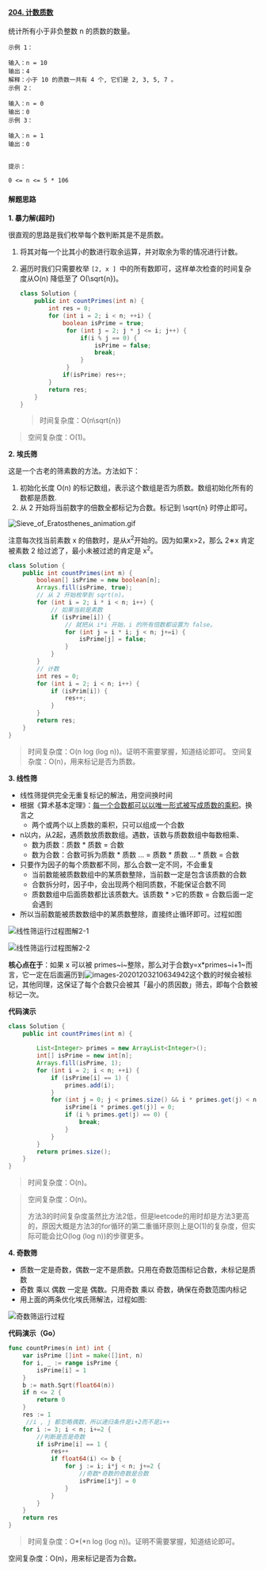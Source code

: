 #### [204. 计数质数](https://leetcode-cn.com/problems/count-primes/)

统计所有小于非负整数 n 的质数的数量。

```
示例 1：

输入：n = 10
输出：4
解释：小于 10 的质数一共有 4 个, 它们是 2, 3, 5, 7 。
示例 2：

输入：n = 0
输出：0
示例 3：

输入：n = 1
输出：0


提示：

0 <= n <= 5 * 106
```

#### 解题思路

**1. 暴力解(超时)**

很直观的思路是我们枚举每个数判断其是不是质数。

1. 将其对每一个比其小的数进行取余运算，并对取余为零的情况进行计数。

2. 遍历时我们只需要枚举 `[2, x ] `中的所有数即可，这样单次检查的时间复杂度从O(n) 降低至了 O(\sqrt{n})。

   ```java
   class Solution {
       public int countPrimes(int n) {
           int res = 0;
           for (int i = 2; i < n; ++i) {
               boolean isPrime = true;
                for (int j = 2; j * j <= i; j++) {
                    if(i % j == 0) {
                        isPrime = false;
                        break;
                    }
                }
               if(isPrime) res++;
           }
           return res;
       }
   }
   ```

   > 时间复杂度：O(n\sqrt{n})
   >
> 空间复杂度：O(1)。

   

**2. 埃氏筛**

这是一个古老的筛素数的方法。方法如下：

1. 初始化长度 O(n) 的标记数组，表示这个数组是否为质数。数组初始化所有的数都是质数.
2. 从 2 开始将当前数字的倍数全都标记为合数。标记到 \sqrt{n} 时停止即可。

![Sieve_of_Eratosthenes_animation.gif](https://pic.leetcode-cn.com/1606932458-HgVOnW-Sieve_of_Eratosthenes_animation.gif)

注意每次找当前素数 x 的倍数时，是从x<sup>2</sup>开始的。因为如果x>2，那么 2∗x 肯定被素数 2 给过滤了，最小未被过滤的肯定是 x<sup>2</sup>。

```java
class Solution {  
    public int countPrimes(int n) {
        boolean[] isPrime = new boolean[n];
        Arrays.fill(isPrime, true);
        // 从 2 开始枚举到 sqrt(n)。
        for (int i = 2; i * i < n; i++) {
            // 如果当前是素数
            if (isPrime[i]) {
                // 就把从 i*i 开始，i 的所有倍数都设置为 false。
                for (int j = i * i; j < n; j+=i) {
                    isPrime[j] = false;
                }
            }
        }
        // 计数
        int res = 0;
        for (int i = 2; i < n; i++) {
            if (isPrim[i]) {
                res++;
            }
        }
        return res;
    }
}
```

> 时间复杂度：O(n log (log n))。证明不需要掌握，知道结论即可。
> 空间复杂度：O(n)，用来标记是否为质数。

**3. 线性筛**

- 线性筛提供完全无重复标记的解法，用空间换时间
- 根据《算术基本定理》：[每一个合数都可以以唯一形式被写成质数的乘积](https://tristone13th.github.io/archivers/%E6%95%B0%E7%9A%84%E5%94%AF%E4%B8%80%E5%88%86%E8%A7%A3%E5%AE%9A%E7%90%86%E5%8F%8A%E8%AF%81%E6%98%8E)。换言之
  - 两个或两个以上质数的乘积，只可以组成一个合数
- n以内，从2起，遇质数放质数数组。遇数，该数与质数数组中每数相乘、
  - 数为质数：质数 * 质数 = 合数
  - 数为合数：合数可拆为质数 * 质数 ... = 质数 * 质数 ... * 质数 = 合数
- 只要作为因子的每个质数都不同，那么合数一定不同，不会重复
  - 当前数能被质数数组中的某质数整除，当前数一定是包含该质数的合数
  - 合数拆分时，因子中，会出现两个相同质数，不能保证合数不同
  - 质数数组中后面质数都比该质数大。该质数 * >它的质数 = 合数后面一定会遇到
- 所以当前数能被质数数组中的某质数整除，直接终止循环即可。过程如图

![线性筛运行过程图解2-1](images/1606979779-vnbjgf-images.png)

![线性筛运行过程图解2-2](images/1606979804-RounQm-images.png)

**核心点在于**：如果 x 可以被 primes~i~整除，那么对于合数y=x*primes~i+1~而言，它一定在后面遍历到![images-20201203210634942](images/images-20201203210634942.png)这个数的时候会被标记，其他同理，这保证了每个合数只会被其「最小的质因数」筛去，即每个合数被标记一次。

**代码演示**

```java
class Solution {
    public int countPrimes(int n) {
    
        List<Integer> primes = new ArrayList<Integer>();
        int[] isPrime = new int[n];
        Arrays.fill(isPrime, 1);
        for (int i = 2; i < n; ++i) {
            if (isPrime[i] == 1) {
                primes.add(i);
            }
            for (int j = 0; j < primes.size() && i * primes.get(j) < n; ++j) {
                isPrime[i * primes.get(j)] = 0;
                if (i % primes.get(j) == 0) {
                    break;
                }
            }
        }
        return primes.size();
    }
}
```

> 时间复杂度：O(n)。

> 空间复杂度：O(n)。
>
>方法3的时间复杂度虽然比方法2低，但是leetcode的用时却是方法3更高的，原因大概是方法3的for循环的第二重循环原则上是O(1)的复杂度，但实际可能会比O(log (log n))的步骤更多。



**4. 奇数筛**

- 质数一定是奇数，偶数一定不是质数。只用在奇数范围标记合数，未标记是质数
- 奇数 乘以 偶数 一定是 偶数。只用奇数 乘以 奇数，确保在奇数范围内标记
- 用上面的两条优化埃氏筛解法，过程如图:

![奇数筛运行过程](images/1606981107-NsNHHv-images.png)

**代码演示（Go）**

```go
func countPrimes(n int) int {
	var isPrime []int = make([]int, n)
	for i, _ := range isPrime {
		isPrime[i] = 1
	}
	b := math.Sqrt(float64(n))
	if n <= 2 {
		return 0
	}
	res := 1
     //i , j 都忽略偶数，所以递归条件是i+2而不是i++
	for i := 3; i < n; i+=2 {
        //判断是否是奇数
		if isPrime[i] == 1 {
			res++
			if float64(i) <= b {
				for j := i; i*j < n; j+=2 {
                    //奇数*奇数的奇数是合数
					isPrime[i*j] = 0
				}
			}
		}
	}
	return res
}
```

> 时间复杂度：O*(*n log (log n))。证明不需要掌握，知道结论即可。
>
空间复杂度：O(n)，用来标记是否为合数。